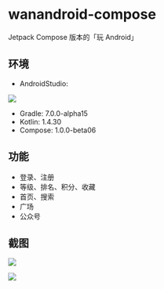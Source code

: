 # wanandroid-compose

Jetpack Compose 版本的「玩 Android」

## 环境

- AndroidStudio: 

![](https://raw.githubusercontent.com/wangchenyan/wanandroid-compose/master/art/android-studio.jpg)

- Gradle: 7.0.0-alpha15
- Kotlin: 1.4.30
- Compose: 1.0.0-beta06

## 功能
- 登录、注册
- 等级、排名、积分、收藏
- 首页、搜索
- 广场
- 公众号

## 截图
![](https://raw.githubusercontent.com/wangchenyan/wanandroid-compose/master/art/screenshot01.jpg)

![](https://raw.githubusercontent.com/wangchenyan/wanandroid-compose/master/art/screenshot02.jpg)